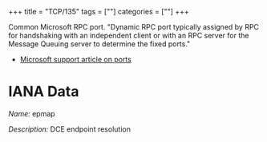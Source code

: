 +++
title = "TCP/135"
tags = [""]
categories = [""]
+++

Common Microsoft RPC port. "Dynamic RPC port typically assigned by RPC for handshaking with an independent client or with an RPC server for the Message Queuing server to determine the fixed ports."

* [Microsoft support article on ports](http://support.microsoft.com/kb/178517)

# IANA Data

_Name:_ epmap

_Description:_ DCE endpoint resolution

